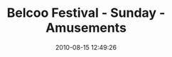 ---
id: 72157638085953245
title: Belcoo Festival - Sunday - Amusements
cover: https://farm6.staticflickr.com/5526/11070786094_35125c0de8_q.jpg
date: 2010-08-15 12:49:26
photos:
  - thumbnail: https://farm6.staticflickr.com/5526/11070786094_35125c0de8_q.jpg
    original: https://farm6.staticflickr.com/5526/11070786094_e67ef32bc1_o.jpg
    title: IMG_0001
  - thumbnail: https://farm4.staticflickr.com/3703/11070773046_9162aa1346_q.jpg
    original: https://farm4.staticflickr.com/3703/11070773046_712aab1a3a_o.jpg
    title: IMG_0002
  - thumbnail: https://farm3.staticflickr.com/2844/11070772106_dbdd8f8130_q.jpg
    original: https://farm3.staticflickr.com/2844/11070772106_b60008fdb6_o.jpg
    title: IMG_0003
  - thumbnail: https://farm4.staticflickr.com/3802/11070771446_91a0c34eae_q.jpg
    original: https://farm4.staticflickr.com/3802/11070771446_918269edfd_o.jpg
    title: IMG_0004
  - thumbnail: https://farm4.staticflickr.com/3773/11070770796_7c7f1a795e_q.jpg
    original: https://farm4.staticflickr.com/3773/11070770796_72d26b060b_o.jpg
    title: IMG_0005
  - thumbnail: https://farm8.staticflickr.com/7417/11070769946_af42a6bebf_q.jpg
    original: https://farm8.staticflickr.com/7417/11070769946_63f3891deb_o.jpg
    title: IMG_0008
  - thumbnail: https://farm3.staticflickr.com/2859/11070769376_dfe30345ba_q.jpg
    original: https://farm3.staticflickr.com/2859/11070769376_014d6f0809_o.jpg
    title: IMG_0009
  - thumbnail: https://farm4.staticflickr.com/3764/11070824863_e3c27bfdf6_q.jpg
    original: https://farm4.staticflickr.com/3764/11070824863_c71ea6f0a6_o.jpg
    title: IMG_0014
  - thumbnail: https://farm8.staticflickr.com/7359/11070824163_88181532bc_q.jpg
    original: https://farm8.staticflickr.com/7359/11070824163_caf1412a2b_o.jpg
    title: IMG_0015
  - thumbnail: https://farm4.staticflickr.com/3695/11070776514_b4e5a93487_q.jpg
    original: https://farm4.staticflickr.com/3695/11070776514_8e7200da03_o.jpg
    title: IMG_0016
  - thumbnail: https://farm4.staticflickr.com/3743/11070663795_ed9a2151b4_q.jpg
    original: https://farm4.staticflickr.com/3743/11070663795_6fa9b0c46c_o.jpg
    title: IMG_0019
  - thumbnail: https://farm4.staticflickr.com/3828/11070775044_785056b878_q.jpg
    original: https://farm4.staticflickr.com/3828/11070775044_60d05874e0_o.jpg
    title: IMG_0024
  - thumbnail: https://farm6.staticflickr.com/5505/11070662705_fa88157940_q.jpg
    original: https://farm6.staticflickr.com/5505/11070662705_e918468a7b_o.jpg
    title: IMG_0029
  - thumbnail: https://farm4.staticflickr.com/3703/11070774154_9bb9160168_q.jpg
    original: https://farm4.staticflickr.com/3703/11070774154_707f8bab56_o.jpg
    title: IMG_0030
  - thumbnail: https://farm6.staticflickr.com/5489/11070827453_4d8664b13a_q.jpg
    original: https://farm6.staticflickr.com/5489/11070827453_f482171266_o.jpg
    title: IMG_0269
  - thumbnail: https://farm4.staticflickr.com/3759/11070779204_f82969211b_q.jpg
    original: https://farm4.staticflickr.com/3759/11070779204_06e0ab52fe_o.jpg
    title: IMG_0270
  - thumbnail: https://farm4.staticflickr.com/3827/11070766566_46dab5a10f_q.jpg
    original: https://farm4.staticflickr.com/3827/11070766566_d518d5799e_o.jpg
    title: IMG_0271
  - thumbnail: https://farm4.staticflickr.com/3771/11070666655_c4ce6f532b_q.jpg
    original: https://farm4.staticflickr.com/3771/11070666655_1a973fe892_o.jpg
    title: IMG_0272
  - thumbnail: https://farm3.staticflickr.com/2811/11070778344_432dfb5a12_q.jpg
    original: https://farm3.staticflickr.com/2811/11070778344_d5a943d49b_o.jpg
    title: IMG_0273
---
